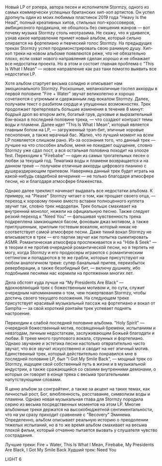 Новый LP от рэпера, автора песен и исполнителя Stormzy, одного из самых коммерчески успешных британских хип-хоп артистов. Он успел дропнуть один из моих любимых пластинок 2019 года "Heavy Is the Head", полный креативных хитов, стильных поп-кроссоверов, амбициозного продакшна, не обошлось без смешения жанров — вот почему музыка Stormzy столь неотразима. Не скажу, что я удивился, узнав какое направление примет новый альбом, который сильно опирается на фортепиано и певческий голос Stormzy. На предыдущих треках Stormzy успел продемонстрировать свою ранимую душу. Хип-хоп треки на новом альбоме появляются реже, что не обязательно плохо, если охват нового направления сделан хорошо и не обнажает все недостатки проекта. Но в этом и состоит главная проблема с "This Is What I Mean" — новое направление как раз таки помогло выявить все недостатки LP.

Хотя альбом стартует весьма солидно и описывает нам эмоционального Stormzy. Роскошные, меланхоличные госпел аккорды в первой половине "Fire + Water" звучат великолепно и хорошо сочетаются с угрюмым и сдержанным лид-вокалом Stormzy. Далее, получаем текст о разбитом сердце и упущенных возможностях. Трек продолжает претерпевать большие изменения в течение 8 минут: бодрый дроп во втором акте, богатый грув, духовые и выразительный бэк-вокал в последней половине трека, — что создают контраст темы воды и пламени. Далее идет "This Is What I Mean", который является главным бопом на LP, — загруженный трэп-бит, эпичные хоровые песнопения, а также мрачный бас. Жалко, что лучший момент на всем LP появляется слишком рано. Из-за осознания того, что данный трек — лучшее на что способен альбом, меня не покидает ощущение, словно Stormzy уже сдал пост, а вся остальная половина походит на snooze fest. Переходим к "Firebabe" — один из самых трогательных песен о любви за текущий год. Тематика воды и пламени возвращается и на данном треке — получаем отличные аккорды цифрового пианино с душераздирающим припевом. Наверняка данный трек будет играть на какой-нибудь свадебной вечеринке — не только благодаря атмосфере песни, но и благодаря атмосфере блаженства.

Однако далее треклист начинает выдавать все недостатки альбома. К примеру, на "Please" Stormzy читает о том, как прощает своего отца, — переход к хоровому пению вместо вставки полноценного куплета звучит так, словно трек недоделан. Трек больше смахивает на внутренний монолог, нежели на официальную песню. Также следует резкий переход к "Need You" — фальшивая чувственность трека подкреплена заикающимся басом, фоновым джаз мотивом, а также приглушенным, хриплым гостевым вокалом, который никак не соответствует самой атмосфере песни. Даже тихий вокал Stormzy не вписывается в трек — его партии звучат как попытка сымитировать ASMR. Романтическая атмосфера прослеживается и на "Hide & Seek" — в теории я не против очередной романтической песни, но я терпеть не могу, когда Stormzy и его продюсеры играются с романтическим сеттингом и попадаются в те же грабли, которые присутствуют на любом аналогичном треке: супер банальный припев, переизбыток реверберации, а также безобидный бит, — включу душнилу, ибо подобными песнями нас кормили на протяжении многих лет.

Дела обстоят куда лучше на "My Presidents Are Black" — вдохновляющий трек с божественным мотивом и, по сути, служит очередным напоминанием о том, чем пожертвовал Stormzy, чтобы достичь своего текущего положения. На следующем треке присутствует красивый музыкальный пассаж на фортепиано и вокал от Sampha — за свой короткий рантайм трек успевает поднять настроение.

Переходим к слабой последней половине альбома. "Holy Spirit" — очередной божественный мотив, посвященный бремени, испытаниям и невзгодам, личным недостаткам, заслуживающим Божьей благодати и любви. В треке много группового вокала, струнных и фортепиано. Однако звучание и эстетика песни настолько отвратительно чисто звучат, что все звучит искусственно и сводит на нет эпичный мотив. Единственный трек, который действительно понравился мне в последней половине LP, был "I Got My Smile Back", — мощный трек со Stormzy, ищущем свой собственный путь в жизни и в музыкальной индустрии, а также сражающийся со своими внутренними демонами, о которых он говорит в конце трека с весьма трогательными напутствующими словами.

Я ценю альбом за сонграйтинг, а также за акцент на таких темах, как личностый рост, Бог, влюбленность, расставание, символизм воды и пламени. Однако новая музыкальная глава для Stormzy породила серию из весьма посредственных моментов на этом LP. Многие альбомные треки держатся на высокобюджетной сентиментальности, что на ум сразу приходит сравнение с "Recovery" Эминема. Определенно, альбом описывает реальную историю о преодолении тяжелых испытаний, но в то же время альбом смахивает на весьма плохой фильм, который отчаянно пытается вызвать у слушателя чувство сострадания.

Лучшие треки: Fire + Water, This Is What I Mean, Firebabe, My Presidents Are Black, I Got My Smile Back
Худший трек: Need You

LIGHT 6
